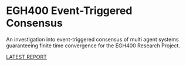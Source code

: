 # EGH400 Event-Triggered Consensus
An investigation into event-triggered consensus of multi agent systems guaranteeing finite time convergence for the EGH400 Research Project.

[LATEST REPORT](_2AProgressReport.pdf)
